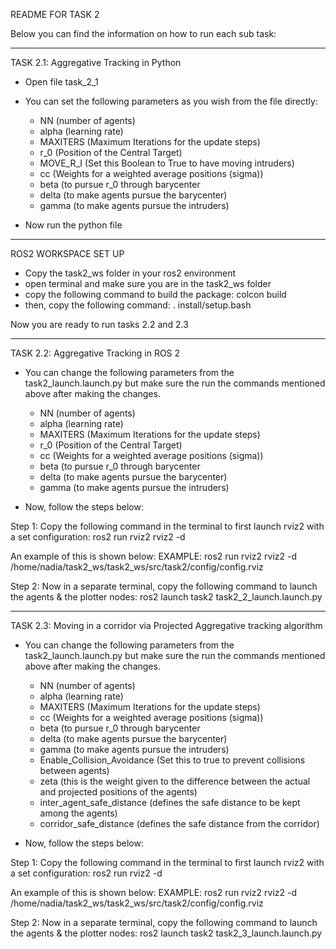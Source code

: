 

README FOR TASK 2

Below you can find the information on how to run each sub task:

__________________________________________________________________________________________________________________________________________

TASK 2.1: Aggregative Tracking in Python

- Open file task_2_1

- You can set the following parameters as you wish from the file directly:
	- NN (number of agents)
	- alpha (learning rate)
	- MAXITERS (Maximum Iterations for the update steps)
	- r_0 (Position of the Central Target)
	- MOVE_R_I (Set this Boolean to True to have moving intruders)
	- cc (Weights for a weighted average positions (sigma))
	- beta (to pursue r_0 through barycenter
	- delta (to make agents pursue the barycenter)
	- gamma (to make agents pursue the intruders)

- Now run the python file

__________________________________________________________________________________________________________________________________________

ROS2 WORKSPACE SET UP

- Copy the task2_ws folder in your ros2 environment
- open terminal and make sure you are in the task2_ws folder
- copy the following command to build the package: colcon build
- then, copy the following command: . install/setup.bash

Now you are ready to run tasks 2.2 and 2.3
__________________________________________________________________________________________________________________________________________

TASK 2.2: Aggregative Tracking in ROS 2

- You can change the following parameters from the task2_launch.launch.py but make sure the run the commands mentioned above after making the changes. 
	- NN (number of agents)
	- alpha (learning rate)
	- MAXITERS (Maximum Iterations for the update steps)
	- r_0 (Position of the Central Target)
	- cc (Weights for a weighted average positions (sigma))
	- beta (to pursue r_0 through barycenter
	- delta (to make agents pursue the barycenter)
	- gamma (to make agents pursue the intruders)

- Now, follow the steps below:

Step 1: Copy the following command in the terminal to first launch rviz2 with a set configuration: ros2 run rviz2 rviz2 -d <Copy PATH of the config.rviz file from the task2_ws> 

An example of this is shown below: 
EXAMPLE: ros2 run rviz2 rviz2 -d /home/nadia/task2_ws/task2_ws/src/task2/config/config.rviz

Step 2: Now in a separate terminal, copy the following command to launch the agents & the plotter nodes: ros2 launch task2 task2_2_launch.launch.py
__________________________________________________________________________________________________________________________________________

TASK 2.3: Moving in a corridor via Projected Aggregative tracking algorithm

- You can change the following parameters from the task2_launch.launch.py but make sure the run the commands mentioned above after making the changes. 
	- NN (number of agents)
	- alpha (learning rate)
	- MAXITERS (Maximum Iterations for the update steps)
	- cc (Weights for a weighted average positions (sigma))
	- beta (to pursue r_0 through barycenter
	- delta (to make agents pursue the barycenter)
	- gamma (to make agents pursue the intruders)
	- Enable_Collision_Avoidance (Set this to true to prevent collisions between agents)
	- zeta (this is the weight given to the difference between the actual and projected positions of the agents)
	- inter_agent_safe_distance (defines the safe distance to be kept among the agents)
	- corridor_safe_distance (defines the safe distance from the corridor)

- Now, follow the steps below:

Step 1: Copy the following command in the terminal to first launch rviz2 with a set configuration: ros2 run rviz2 -d <Copy PATH of the config.rviz file from the task2_ws> 

An example of this is shown below: 
EXAMPLE: ros2 run rviz2 rviz2 -d /home/nadia/task2_ws/task2_ws/src/task2/config/config.rviz

Step 2: Now in a separate terminal, copy the following command to launch the agents & the plotter nodes: ros2 launch task2 task2_3_launch.launch.py




